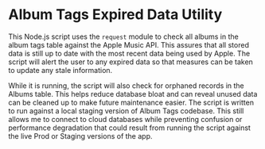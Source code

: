 # Album Tags Expired Data Utility

This Node.js script uses the `request` module to check all albums in the album tags table against the Apple Music API. This assures that all stored data is still up to date with the most recent data being used by Apple. The script will alert the user to any expired data so that measures can be taken to update any stale information.

While it is running, the script will also check for orphaned records in the Albums table. This helps reduce database bloat and can reveal unused data can be cleaned up to make future maintenance easier. The script is written to run against a local staging version of Album Tags codebase. This still allows me to connect to cloud databases while preventing confusion or performance degradation that could result from running the script against the live Prod or Staging versions of the app.
